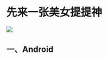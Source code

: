 # 先来一张美女提提神<br>
![](https://github.com/tongsiw/Interview/blob/master/picture/timg.jpg)

## 一、Android

